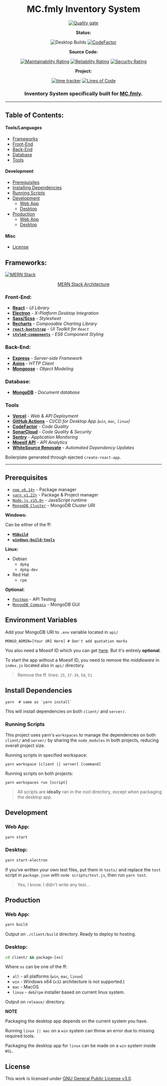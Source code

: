 <div align="center">
  
# MC.fmly Inventory System

[![Quality gate](https://sonarcloud.io/api/project_badges/quality_gate?project=jhdcruz_MC.fmly-System)](https://sonarcloud.io/dashboard?id=jhdcruz_MC.fmly-System)

**Status:**

![Desktop Builds](https://github.com/jhdcruz/MC.fmly-System/workflows/Desktop%20Builds/badge.svg) [![CodeFactor](https://www.codefactor.io/repository/github/jhdcruz/mc.fmly-system/badge?s=12c335ef55a5d9cb0a15c337d17ac27b97e843cd)](https://www.codefactor.io/repository/github/jhdcruz/mc.fmly-system)   

**Source Code:**

[![Maintainability Rating](https://sonarcloud.io/api/project_badges/measure?project=jhdcruz_MC.fmly-System&metric=sqale_rating)](https://sonarcloud.io/dashboard?id=jhdcruz_MC.fmly-System) [![Reliability Rating](https://sonarcloud.io/api/project_badges/measure?project=jhdcruz_MC.fmly-System&metric=reliability_rating)](https://sonarcloud.io/dashboard?id=jhdcruz_MC.fmly-System) [![Security Rating](https://sonarcloud.io/api/project_badges/measure?project=jhdcruz_MC.fmly-System&metric=security_rating)](https://sonarcloud.io/dashboard?id=jhdcruz_MC.fmly-System)

**Project:**

 [![time tracker](https://wakatime.com/badge/github/jhdcruz/MC.fmly-System.svg)](https://wakatime.com/badge/github/jhdcruz/MC.fmly-System) [![Lines of Code](https://sonarcloud.io/api/project_badges/measure?project=jhdcruz_MC.fmly-System&metric=ncloc)](https://sonarcloud.io/dashboard?id=jhdcruz_MC.fmly-System)


### Inventory System specifically built for [MC.fmly](https://www.facebook.com/MC.fmly/).

</div>

---

## Table of Contents:

#### Tools/Languages
- [Frameworks](#frameworks)
- [Front-End](#front-end)
- [Back-End](#back-end)
- [Database](#database)
- [Tools](#tools)

#### Development
- [Prerequisites](#prerequisites)
- [Installing Dependencies](#install-dependencies)
- [Running Scripts](#running-scripts)
- [Development](#development)
    - [Web App](#web-app)
    - [Desktop](#desktop)
- [Production](#production)
    - [Web App](#web-app-1)
    - [Desktop](#desktop-1)
    
#### Misc

- [License](#license)

## Frameworks:

[![MERN Stack](https://webassets.mongodb.com/_com_assets/cms/mern-stack-b9q1kbudz0.png)](https://www.mongodb.com/mern-stack)
<p align="center"><a href="https://www.mongodb.com/mern-stack">MERN Stack Architecture</a></p>

### Front-End:

- [**React**](https://reactjs.org/) - _UI Library_
- [**Electron**](https://electronjs.org) - _X-Platform Desktop Integration_
- [**Sass/Scss**](https://sass-lang.com) - _Stylesheet_
- [**Recharts**](http://recharts.org/en-US) - _Composable Charting Library_
- [**`react-bootstrap`**](https://react-bootstrap.github.io/) - _UI Toolkit for `React`_
- [**`styled-components`**](https://styled-components.com/) - _ES6 Component Styling_

### Back-End:

- [**Express**](https://expressjs.com) - _Server-side Framework_
- [**Axios**](https://github.com/axios/axios) - _HTTP Client_
- [**Mongoose**](https:/mongoosejs.com) - _Object Modeling_

### Database:

- [**MongoDB**](https://mongodb.com) - _Document database_

### Tools

- [**Vercel**](https://vercel.com) - _Web & API Deployment_
- [**GitHub Actions**](https://vercel.com) - _CI/CD for Desktop App (`win`, `mac`, `linux`)_
- [**CodeFactor**](https://codefactor.io) - _Code Quality_
- [**SonarCloud**](https://sonarcloud.io/) - _Code Quality & Security_
- [**Sentry**](https://sentry.io) - _Application Monitoring_
- [**Moesif API**](https://www.moesif.com/) - _API Analytics_
- [**WhiteSource Renovate**](https://renovate.whitesourcesoftware.com/) - _Automated Dependency Updates_

Boilerplate generated through ejected `create-react-app`.

---

## Prerequisites

- [`npm v6.14+`](https://nodejs.org/en/) - Package manager
- [`yarn v1.22+`](https://yarnpkg.com/getting-started/install) - Package & Project manager
- [`Node.js v15.0+`](https://nodejs.org/en/) - JavaScript runtime
- [`MongoDB Cluster`](https://mongodb.com/) - MongoDB Cluster URI

**Windows:**

Can be either of the ff:

- [**`MSBuild`**](https://docs.microsoft.com/en-us/visualstudio/msbuild/msbuild)
- [**`windows-build-tools`**](https://www.npmjs.com/package/windows-build-tools)

**Linux:**

- Debian
   - `dpkg`
   - `dpkg-dev`
- Red Hat
   - `rpm`

**Optional:**

- [`Postman`](https://www.postman.com/) - API Testing
- [`MongoDB Compass`](https://www.mongodb.com/try/download/compass) - MongoDB GUI

## Environment Variables

Add your MongoDB URI to `.env` variable located in `api/`

```
MONGO_ADMIN=[Your URI Here] # Don't add quotation marks
```

You also need a Moesif ID which you can get [here](https://www.moesif.com/wrap?onboard=true). But it's entirely **optional**.

To start the app without a Moesif ID, you need to remove the _middleware_ in `index.js` located also in `api/` directory.

> Remove the ff. lines: `25`, `37-39`, `50`, `51`

## Install Dependencies

```
yarn  # same as `yarn install`
```

This will install dependencies on both `client/` and `server/`.

### Running Scripts

This project uses yarn's `workspaces` to manage the dependencies on both `client/` and `server/` by sharing the `node_modules` in both projects, reducing overall project size.

Running scripts in specified workspace:

```yarn workspace [client || server] [command]```

Running scripts on both projects:

```yarn workspaces run [script]```

> All scripts are **ideally** ran in the root directory,
> except when packaging the desktop app.

## Development

### Web App:

```bash
yarn start
```

### Desktop:

```bash
yarn start-electron
```

If you've written your own test files, put them in `tests/` and replace the `test` script in `package.json` with `node scripts/test.js`, then run `yarn test`.

> Yes, I know. I didn't write any test...

## Production

### Web App:

```bash
yarn build
```

Output on `./client/build` directory. Ready to deploy to hosting.

### Desktop:

```bash
cd client/ && package-[os]
```

Where `os` can be one of the ff:

- `all` - all platforms (`win`, `mac`, `linux`)
- `win` - Windows x64 (`x32` architecture is not supported.)
- `mac` - MacOS
- `linux` - `deb`/`rpm` installer based on current linux system.

Output on `release/` directory.

**NOTE**

Packaging the desktop app depends on the current system you have.

Running `linux || mac` on a `win` system can throw an error due to missing required tools.

Packaging the desktop app for `linux` can be made on a `win` system inside `WSL`.

## License

This work is licensed under [GNU General Public License v3.0](https://opensource.org/licenses/GPL-3.0).
